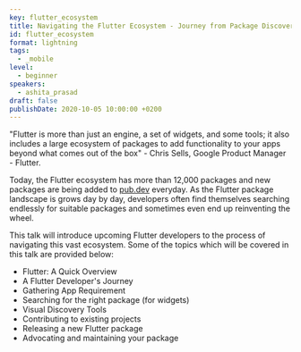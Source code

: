 ```yaml
---
key: flutter_ecosystem
title: Navigating the Flutter Ecosystem - Journey from Package Discovery to Publishing and Beyond
id: flutter_ecosystem
format: lightning
tags:
  - _mobile
level: 
  - beginner
speakers:
  - ashita_prasad
draft: false
publishDate: 2020-10-05 10:00:00 +0200
---
```


"Flutter is more than just an engine, a set of widgets, and some tools; it also includes a large ecosystem of packages to add functionality to your apps beyond what comes out of the box" - Chris Sells, Google Product Manager - Flutter.

Today, the Flutter ecosystem has more than 12,000 packages and new packages are being added to [pub.dev](https://pub.dev/) everyday. As the Flutter package landscape is grows day by day, developers often find themselves searching endlessly for suitable packages and sometimes even end up reinventing the wheel. 

This talk will introduce upcoming Flutter developers to the process of navigating this vast ecosystem. Some of the topics which will be covered in this talk are provided below:
* Flutter: A Quick Overview
* A Flutter Developer's Journey
* Gathering App Requirement 
* Searching for the right package (for widgets)
* Visual Discovery Tools
* Contributing to existing projects
* Releasing a new Flutter package
* Advocating and maintaining your package


